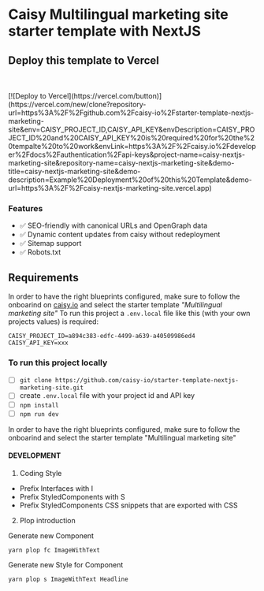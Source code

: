 # Caisy Multilingual marketing site starter template with NextJS

## Deploy this template to Vercel

<br>
<br>
[![Deploy to Vercel](https://vercel.com/button)](https://vercel.com/new/clone?repository-url=https%3A%2F%2Fgithub.com%2Fcaisy-io%2Fstarter-template-nextjs-marketing-site&env=CAISY_PROJECT_ID,CAISY_API_KEY&envDescription=CAISY_PROJECT_ID%20and%20CAISY_API_KEY%20is%20required%20for%20the%20tempalte%20to%20work&envLink=https%3A%2F%2Fcaisy.io%2Fdeveloper%2Fdocs%2Fauthentication%2Fapi-keys&project-name=caisy-nextjs-marketing-site&repository-name=caisy-nextjs-marketing-site&demo-title=caisy-nextjs-marketing-site&demo-description=Example%20Deployment%20of%20this%20Template&demo-url=https%3A%2F%2Fcaisy-nextjs-marketing-site.vercel.app)

### Features

- ✅ SEO-friendly with canonical URLs and OpenGraph data
- ✅ Dynamic content updates from caisy without redeployment
- ✅ Sitemap support
- ✅ Robots.txt

## Requirements

In order to have the right blueprints configured, make sure to follow the onboarind on [caisy.io](https://caisy.io/) and select the starter template _"Multilingual marketing site"_
To run this project a `.env.local` file like this (with your own projects values) is required:

```
CAISY_PROJECT_ID=a894c383-edfc-4499-a639-a40509986ed4
CAISY_API_KEY=xxx
```

### To run this project locally

- [ ] `git clone https://github.com/caisy-io/starter-template-nextjs-marketing-site.git`
- [ ] create `.env.local` file with your project id and API key
- [ ] `npm install`
- [ ] `npm run dev`

In order to have the right blueprints configured, make sure to follow the onboarind and select the starter template "Multilingual marketing site"

#### DEVELOPMENT

1. Coding Style

- Prefix Interfaces with I
- Prefix StyledComponents with S
- Prefix StyledComponents CSS snippets that are exported with CSS

2. Plop introduction

Generate new Component

```
yarn plop fc ImageWithText
```

Generate new Style for Component

```
yarn plop s ImageWithText Headline
```
